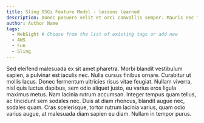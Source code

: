 ```yaml
---
title: Sling OSGi Feature Model - lessons learned
description: Donec posuere velit et orci convallis semper. Mauris nec finibus ante. Vivamus scelerisque pharetra enim. Nam lacinia rutrum accumsan. Integer tempus quam tellus, ac tincidunt sem sodales nec. Duis at diam rhoncus, blandit augue nec, sodales quam.
author: Author Name
tags:
  - WebSight # Choose from the list of existing tags or add new
  - AWS
  - Fun
  - Sling
---
```


Sed eleifend malesuada ex sit amet pharetra. Morbi blandit vestibulum sapien, a pulvinar est iaculis nec. Nulla cursus finibus ornare. Curabitur ut mollis lacus. Donec fermentum ultricies risus vitae feugiat. Nullam viverra, nisl quis luctus dapibus, sem odio aliquet justo, eu varius eros ligula maximus metus. Nam lacinia rutrum accumsan. Integer tempus quam tellus, ac tincidunt sem sodales nec. Duis at diam rhoncus, blandit augue nec, sodales quam. Cras scelerisque, tortor rutrum lacinia varius, quam odio varius augue, at malesuada diam sapien eu diam. Nullam in tempor purus. 

